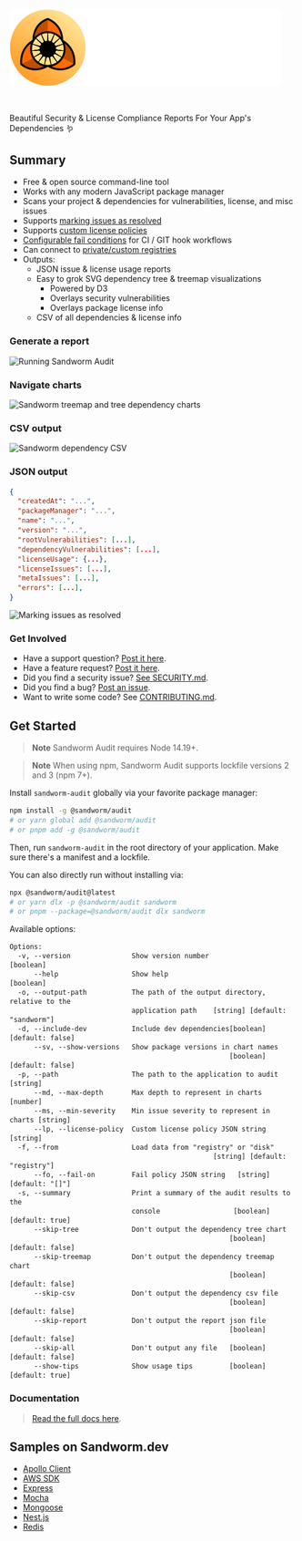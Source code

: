 <!-- Sandworm Logo -->
<picture>
  <source media="(prefers-color-scheme: dark)" srcset="logo-dark.png">
  <source media="(prefers-color-scheme: light)" srcset="logo-light.png">
  <img alt="Sandworm Audit" src="logo-dark.png" width="478">
</picture>

<!-- A spacer -->
<p>&nbsp;</p>

Beautiful Security & License Compliance Reports For Your App's Dependencies 🪱

## Summary

- Free & open source command-line tool
- Works with any modern JavaScript package manager
- Scans your project & dependencies for vulnerabilities, license, and misc issues
- Supports [marking issues as resolved](https://docs.sandworm.dev/audit/resolving-issues)
- Supports [custom license policies](https://docs.sandworm.dev/audit/license-policies)
- [Configurable fail conditions](https://docs.sandworm.dev/audit/fail-policies) for CI / GIT hook workflows
- Can connect to [private/custom registries](https://docs.sandworm.dev/audit/custom-registries)
- Outputs:
  - JSON issue & license usage reports
  - Easy to grok SVG dependency tree & treemap visualizations
    - Powered by D3
    - Overlays security vulnerabilities
    - Overlays package license info
  - CSV of all dependencies & license info

### Generate a report

![Running Sandworm Audit](https://assets.sandworm.dev/showcase/audit-terminal-output.gif)

### Navigate charts

![Sandworm treemap and tree dependency charts](https://assets.sandworm.dev/showcase/treemap-and-tree.png)

### CSV output

![Sandworm dependency CSV](https://assets.sandworm.dev/showcase/csv-snip.png)

### JSON output

```json
{
  "createdAt": "...",
  "packageManager": "...",
  "name": "...",
  "version": "...",
  "rootVulnerabilities": [...],
  "dependencyVulnerabilities": [...],
  "licenseUsage": {...},
  "licenseIssues": [...],
  "metaIssues": [...],
  "errors": [...],
}
```

![Marking issues as resolved](https://user-images.githubusercontent.com/5381731/224849330-226ef881-ffbf-4819-ba32-e434c8358f60.png)

### Get Involved

- Have a support question? [Post it here](https://github.com/sandworm-hq/sandworm-audit/discussions/categories/q-a).
- Have a feature request? [Post it here](https://github.com/sandworm-hq/sandworm-audit/discussions/categories/ideas).
- Did you find a security issue? [See SECURITY.md](SECURITY.md).
- Did you find a bug? [Post an issue](https://github.com/sandworm-hq/sandworm-audit/issues/new/choose).
- Want to write some code? See [CONTRIBUTING.md](CONTRIBUTING.md).

## Get Started

> **Note**
> Sandworm Audit requires Node 14.19+.

> **Note**
> When using npm, Sandworm Audit supports lockfile versions 2 and 3 (npm 7+).

Install `sandworm-audit` globally via your favorite package manager:

```bash
npm install -g @sandworm/audit
# or yarn global add @sandworm/audit
# or pnpm add -g @sandworm/audit
```

Then, run `sandworm-audit` in the root directory of your application. Make sure there's a manifest and a lockfile.

You can also directly run without installing via:

```bash
npx @sandworm/audit@latest
# or yarn dlx -p @sandworm/audit sandworm
# or pnpm --package=@sandworm/audit dlx sandworm
```

Available options:

```
Options:
  -v, --version               Show version number                      [boolean]
      --help                  Show help                                [boolean]
  -o, --output-path           The path of the output directory, relative to the
                              application path    [string] [default: "sandworm"]
  -d, --include-dev           Include dev dependencies[boolean] [default: false]
      --sv, --show-versions   Show package versions in chart names
                                                      [boolean] [default: false]
  -p, --path                  The path to the application to audit      [string]
      --md, --max-depth       Max depth to represent in charts          [number]
      --ms, --min-severity    Min issue severity to represent in charts [string]
      --lp, --license-policy  Custom license policy JSON string         [string]
  -f, --from                  Load data from "registry" or "disk"
                                                  [string] [default: "registry"]
      --fo, --fail-on         Fail policy JSON string   [string] [default: "[]"]
  -s, --summary               Print a summary of the audit results to the
                              console                  [boolean] [default: true]
      --skip-tree             Don't output the dependency tree chart
                                                      [boolean] [default: false]
      --skip-treemap          Don't output the dependency treemap chart
                                                      [boolean] [default: false]
      --skip-csv              Don't output the dependency csv file
                                                      [boolean] [default: false]
      --skip-report           Don't output the report json file
                                                      [boolean] [default: false]
      --skip-all              Don't output any file   [boolean] [default: false]
      --show-tips             Show usage tips         [boolean] [default: true]
```

### Documentation

> [Read the full docs here](https://docs.sandworm.dev/audit).

## Samples on Sandworm.dev

- [Apollo Client](https://sandworm.dev/npm/package/apollo-client)
- [AWS SDK](https://sandworm.dev/npm/package/aws-sdk)
- [Express](https://sandworm.dev/npm/package/express)
- [Mocha](https://sandworm.dev/npm/package/mocha)
- [Mongoose](https://sandworm.dev/npm/package/mongoose)
- [Nest.js](https://sandworm.dev/npm/package/@nestjs/cli)
- [Redis](https://sandworm.dev/npm/package/redis)
